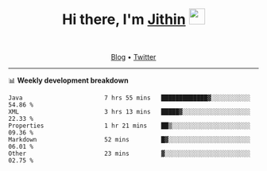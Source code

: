 <h1 align="center">Hi there, I'm <a href="https://jithset.github.io/" target="_blank">Jithin</a> <img
src="https://github.com/blackcater/blackcater/raw/main/images/Hi.gif" height="32" /></h1>

<br />

<p align="center">
  <a href="https://jithset.github.io">Blog</a> •
  <a href="https://twitter.com/jithset">Twitter</a>
</p>

---

📊 **Weekly development breakdown**

<!--START_SECTION:waka-->

```text
Java                       7 hrs 55 mins   █████████████▓░░░░░░░░░░░   54.86 %
XML                        3 hrs 13 mins   █████▓░░░░░░░░░░░░░░░░░░░   22.33 %
Properties                 1 hr 21 mins    ██▒░░░░░░░░░░░░░░░░░░░░░░   09.36 %
Markdown                   52 mins         █▓░░░░░░░░░░░░░░░░░░░░░░░   06.01 %
Other                      23 mins         ▓░░░░░░░░░░░░░░░░░░░░░░░░   02.75 %
```

<!--END_SECTION:waka-->

